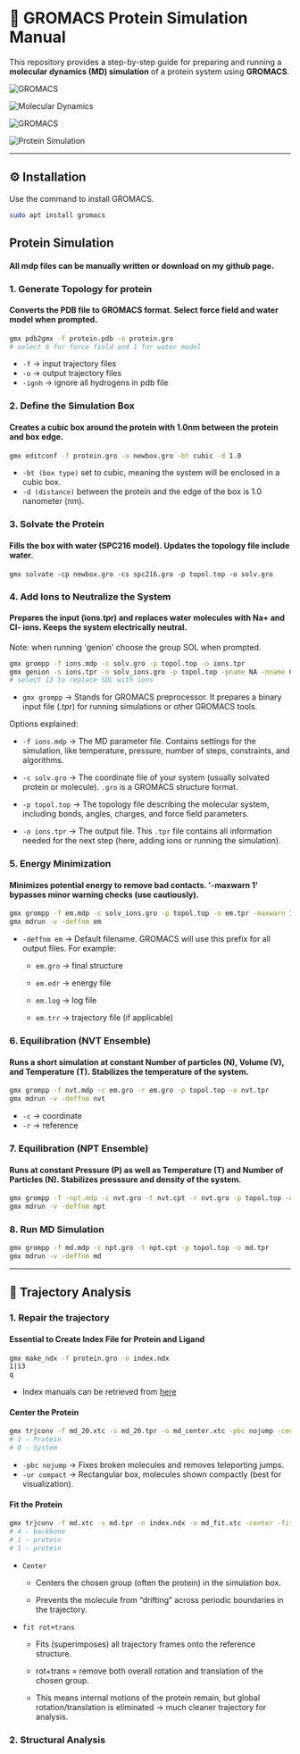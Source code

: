 # 🧬 GROMACS Protein Simulation Manual

This repository provides a step-by-step guide for preparing and running a **molecular dynamics (MD) simulation** of a protein system using **GROMACS**.

![GROMACS](https://www.gromacs.org/_static/gmx_logo_blue.png)


![Molecular Dynamics](https://img.shields.io/badge/Molecular-Dynamics-blue)

![GROMACS](https://img.shields.io/badge/GROMACS-2025-blue)

![Protein Simulation](https://img.shields.io/badge/Protein-Simulation-blue)

---

## ⚙️ Installation

Use the command to install GROMACS.

```bash
sudo apt install gromacs
```

## Protein Simulation 
#### All mdp files can be manually written or download on my github page.
### 1. Generate Topology for protein
#### Converts the PDB file to GROMACS format. Select force field and water model when prompted.
```bash
gmx pdb2gmx -f protein.pdb -o protein.gro 
# select 6 for force field and 1 for water model
```
- `-f` → input trajectory files
- `-o` → output trajectory files
- `-ignh` → ignore all hydrogens in pdb file

### 2. Define the Simulation Box
#### Creates a cubic box around the protein with 1.0nm between the protein and box edge.
```bash
gmx editconf -f protein.gro -o newbox.gro -bt cubic -d 1.0
```
- `-bt (box type)` set to cubic, meaning the system will be enclosed in a cubic box.
- `-d (distance)` between the protein and the edge of the box is 1.0 nanometer (nm).

### 3. Solvate the Protein
#### Fills the box with water (SPC216 model). Updates the topology file include water.
```
gmx solvate -cp newbox.gro -cs spc216.gro -p topol.top -o solv.gro
```
### 4. Add Ions to Neutralize the System
#### Prepares the input (ions.tpr) and replaces water molecules with Na+ and Cl- ions. Keeps the system electrically neutral.
Note: when running 'genion' choose the group SOL when prompted.

```bash
gmx grompp -f ions.mdp -c solv.gro -p topol.top -o ions.tpr
gmx genion -s ions.tpr -o solv_ions.gro -p topol.top -pname NA -nname Cl -neutral
# select 13 to replace SOL with ions
```
- `gmx grompp` → Stands for GROMACS preprocessor. It prepares a binary input file (.tpr) for running simulations or other GROMACS tools.

Options explained:

- `-f ions.mdp` → The MD parameter file. Contains settings for the simulation, like temperature, pressure, number of steps, constraints, and algorithms.

- `-c solv.gro` → The coordinate file of your system (usually solvated protein or molecule). `.gro` is a GROMACS structure format.

- `-p topol.top` → The topology file describing the molecular system, including bonds, angles, charges, and force field parameters.

- `-o ions.tpr` → The output file. This `.tpr` file contains all information needed for the next step (here, adding ions or running the simulation).

### 5. Energy Minimization
#### Minimizes potential energy to remove bad contacts. '-maxwarn 1' bypasses minor warning checks (use cautiously).
```bash
gmx grompp -f em.mdp -c solv_ions.gro -p topol.top -o em.tpr -maxwarn 1
gmx mdrun -v -deffnm em
```
- `-deffnm em` → Default filename. GROMACS will use this prefix for all output files. For example:

  - `em.gro` → final structure

  - `em.edr` → energy file

  - `em.log` → log file

  - `em.trr` → trajectory file (if applicable)

### 6. Equilibration (NVT Ensemble)
#### Runs a short simulation at constant Number of particles (N), Volume (V), and Temperature (T). Stabilizes the temperature of the system.
```bash
gmx grompp -f nvt.mdp -c em.gro -r em.gro -p topol.top -o nvt.tpr
gmx mdrun -v -deffnm nvt
```
- `-c` → coordinate
- `-r` → reference

### 7. Equilibration (NPT Ensemble)
#### Runs at constant Pressure (P) as well as Temperature (T) and Number of Particles (N). Stabilizes presssure and density of the system.
```bash
gmx grompp -f -npt.mdp -c nvt.gro -t nvt.cpt -r nvt.gro -p topol.top -o npt.tpr
gmx mdrun -v -deffnm npt
```
### 8. Run MD Simulation 
```bash
gmx grompp -f md.mdp -c npt.gro -t npt.cpt -p topol.top -o md.tpr
gmx mdrun -v -deffnm md
```

---
## 🔬 Trajectory Analysis
### 1. Repair the trajectory
#### Essential to Create Index File for Protein and Ligand
```bash
gmx make_ndx -f protein.gro -o index.ndx
1|13
q
```
- Index manuals can be retrieved from [here](https://manual.gromacs.org/archive/5.0.4/programs/gmx-make_ndx.html)
#### Center the Protein
```bash
gmx trjconv -f md_20.xtc -s md_20.tpr -o md_center.xtc -pbc nojump -center -ur compact
# 1 - Protein
# 0 - System
```
- `-pbc nojump` → Fixes broken molecules and removes teleporting jumps.
- `-ur compact` → Rectangular box, molecules shown compactly (best for visualization).
#### Fit the Protein
```bash
gmx trjconv -f md.xtc -s md.tpr -n index.ndx -o md_fit.xtc -center -fit rot+trans
# 4 - backbone
# 1 - protein
# 1 - protein
```
- `Center`

  - Centers the chosen group (often the protein) in the simulation box.

  - Prevents the molecule from “drifting” across periodic boundaries in the trajectory.

- `fit rot+trans`

  - Fits (superimposes) all trajectory frames onto the reference structure.

  - rot+trans = remove both overall rotation and translation of the chosen group.

  - This means internal motions of the protein remain, but global rotation/translation is eliminated → much cleaner trajectory for analysis.

### 2. Structural Analysis
#### 
